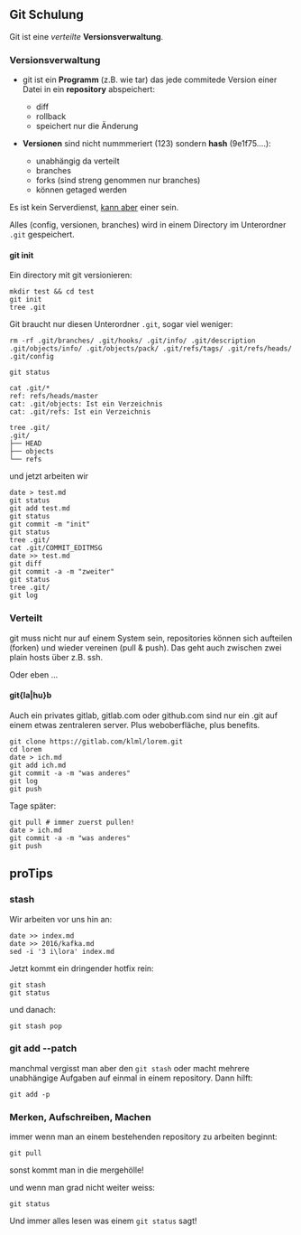 ## Git Schulung

Git ist eine *verteilte* __Versionsverwaltung__.

### Versionsverwaltung

* git ist ein __Programm__ (z.B. wie tar) das jede commitede Version einer Datei in ein __repository__ abspeichert:
  * diff
  * rollback
  * speichert nur die Änderung

* __Versionen__ sind nicht nummmeriert (123) sondern __hash__ (9e1f75....):
  * unabhängig da verteilt
  * branches
  * forks (sind streng genommen nur branches)
  * können getaged werden

Es ist kein Serverdienst, [kann aber](#verteilt) einer sein.

Alles (config, versionen, branches) wird in einem Directory im Unterordner `.git` gespeichert.


#### git init

Ein directory mit git versionieren:

```
mkdir test && cd test
git init
tree .git
```

Git braucht nur diesen Unterordner `.git`, sogar viel weniger:

```
rm -rf .git/branches/ .git/hooks/ .git/info/ .git/description .git/objects/info/ .git/objects/pack/ .git/refs/tags/ .git/refs/heads/ .git/config

git status

cat .git/*
ref: refs/heads/master
cat: .git/objects: Ist ein Verzeichnis
cat: .git/refs: Ist ein Verzeichnis

tree .git/
.git/
├── HEAD
├── objects
└── refs
```

und jetzt arbeiten wir

```
date > test.md
git status
git add test.md
git status
git commit -m "init"
git status
tree .git/
cat .git/COMMIT_EDITMSG
date >> test.md
git diff
git commit -a -m "zweiter"
git status
tree .git/
git log
```


### Verteilt

git muss nicht nur auf einem System sein, repositories können sich aufteilen (forken) und wieder vereinen (pull & push).
Das geht auch zwischen zwei plain hosts über z.B. ssh.

Oder eben ...

#### git{la|hu}b

Auch ein privates gitlab, gitlab.com oder github.com sind nur ein .git auf einem etwas zentraleren server.
Plus weboberfläche, plus benefits.

```
git clone https://gitlab.com/klml/lorem.git
cd lorem
date > ich.md
git add ich.md
git commit -a -m "was anderes"
git log
git push
```

Tage später:
```
git pull # immer zuerst pullen!
date > ich.md
git commit -a -m "was anderes"
git push
```

## proTips

### stash
Wir arbeiten vor uns hin an:

```
date >> index.md
date >> 2016/kafka.md
sed -i '3 i\lora' index.md
```
Jetzt kommt ein dringender hotfix rein:
```
git stash
git status
```
und danach:
```
git stash pop
```
### git add --patch 
manchmal vergisst man aber den `git stash` oder macht mehrere unabhängige Aufgaben auf einmal in einem repository.
Dann hilft:
```
git add -p
```

### Merken, Aufschreiben, Machen

immer wenn man an einem bestehenden repository zu arbeiten beginnt:
```
git pull
```
sonst kommt man in die mergehölle!

und wenn man grad nicht weiter weiss:
```
git status
```

Und immer alles lesen was einem `git status` sagt!
